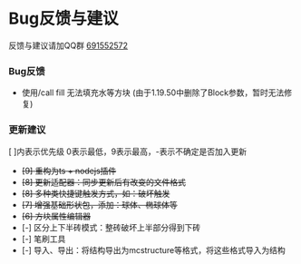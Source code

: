 # Bug反馈与建议
反馈与建议请加QQ群 [691552572](https://jq.qq.com/?_wv=1027&k=9soqRZuV)

### Bug反馈
- 使用/call fill 无法填充水等方块 (由于1.19.50中删除了Block参数，暂时无法修复)

### 更新建议
[ ]内表示优先级 0表示最低，9表示最高，-表示不确定是否加入更新

- ~~[9] 重构为ts + nodejs插件~~
- ~~[8] 更新适配器：同步更新后有改变的文件格式~~
- ~~[8] 多种类快捷键触发方式，如：破坏触发~~
- ~~[7] 增强基础形状包，添加：球体、椭球体等~~
- ~~[6] 方块属性编辑器~~
- [-] 区分上下半砖模式：整砖破坏上半部分得到下砖
- [-] 笔刷工具
- [-] 导入、导出：将结构导出为mcstructure等格式，将这些格式导入为结构